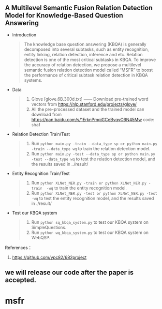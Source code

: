 ## A Multilevel Semantic Fusion Relation Detection Model for Knowledge-Based Question Answering

* Introduction
  > The knowledge base question answering (KBQA) is generally decomposed into several subtasks, such as entity recognition, entity linking, relation detection, inference and etc. Relation detection is one of the most critical subtasks in KBQA. To improve the accuracy of relation detection, we propose a multilevel semantic fusion relation detection model called “MSFR” to boost the performance of critical subtask relation detection in KBQA systems.
* Data
  > 1. Glove [glove.6B.300d.txt] —— Download pre-trained word vectors from <https://nlp.stanford.edu/projects/glove/>
  > 2. All the pre-processed dataset and the trained model can download from https://pan.baidu.com/s/1ErknPmqiGCeBvqvC6N45Mw code: shaf

* Relation Detection Train/Test
  > 1. Run `python main.py -train --data_type sp or python main.py -train --data_type wq` to train the relation detection model.
  > 2. Run `python main.py -test --data_type sp or python main.py -test --data_type wq` to test the relation detection model, and the results saved in ../result/

* Entity Recognition Train/Test
  > 1. Run `python XLNet_NER.py -train or python XLNet_NER.py -train  -wq` to train the entity recognition model.
  > 2. Run `python XLNet_NER.py -test or python XLNet_NER.py -test -wq` to test the entity recognition model, and the results saved in ./result/

* Test our KBQA system
  > 1. Run `python sq_kbqa_system.py` to test our KBQA system on SimpleQuestions.
  > 2. Run `python wq_kbqa_system.py` to test our KBQA system on WebQSP.


References：
1. https://github.com/ypc82/682project

## we will release our code after the paper is accepted.
# msfr
